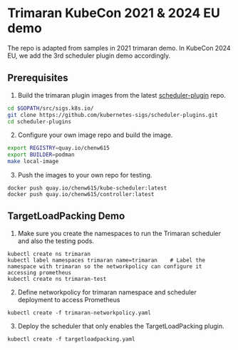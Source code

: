 # Trimaran KubeCon 2021 & 2024 EU demo
The repo is adapted from samples in 2021 trimaran demo. In KubeCon 2024 EU, we add the 3rd scheduler plugin demo accordingly.

## Prerequisites
1. Build the trimaran plugin images from the latest [scheduler-plugin](https://github.com/kubernetes-sigs/scheduler-plugins.git) repo.
```bash
cd $GOPATH/src/sigs.k8s.io/
git clone https://github.com/kubernetes-sigs/scheduler-plugins.git
cd scheduler-plugins
```

2. Configure your own image repo and build the image.
```bash
export REGISTRY=quay.io/chenw615
export BUILDER=podman
make local-image
```

3. Push the images to your own repo for testing.
```
docker push quay.io/chenw615/kube-scheduler:latest
docker push quay.io/chenw615/controller:latest
```

## TargetLoadPacking Demo
1. Make sure you create the namespaces to run the Trimaran scheduler and also the testing pods.
```
kubectl create ns trimaran
kubectl label namespaces trimaran name=trimaran    # Label the namespace with trimaran so the networkpolicy can configure it accessing prometheus
kubectl create ns trimaran-test
```

2. Define networkpolicy for trimaran namespace and scheduler deployment to access Prometheus
```
kubectl create -f trimaran-networkpolicy.yaml
```

3. Deploy the scheduler that only enables the TargetLoadPacking plugin.
```
kubectl create -f targetloadpacking.yaml
```



